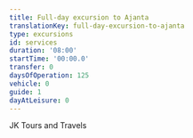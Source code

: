 ```yaml
---
title: Full-day excursion to Ajanta
translationKey: full-day-excursion-to-ajanta
type: excursions
id: services
duration: '08:00'
startTime: '00:00.0'
transfer: 0
daysOfOperation: 125
vehicle: 0
guide: 1
dayAtLeisure: 0
---
```

JK Tours and Travels